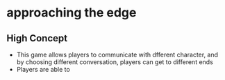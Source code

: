 # approaching the edge
## High Concept
- This game allows players to communicate with dfferent character, and by choosing different conversation, players can get to different ends
- Players are able to 
